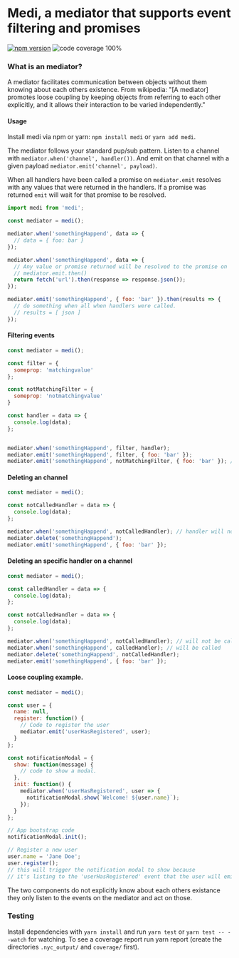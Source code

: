 # Medi, a mediator that supports event filtering and promises

[![npm version](https://badge.fury.io/js/medi.svg)](https://www.npmjs.com/package/medi)
![code coverage 100%](https://img.shields.io/badge/coverage-100%25-brightgreen.svg)

### What is an mediator?

A mediator facilitates communication between objects without them knowing about each others existence. From wikipedia: "[A mediator] promotes loose coupling by keeping objects from referring to each other explicitly, and it allows their interaction to be varied independently."

#### Usage

Install medi via npm or yarn: `npm install medi` or `yarn add medi`.

The mediator follows your standard pup/sub pattern. Listen to a channel with `mediator.when('channel', handler())`. And emit on that channel with a given payload `mediator.emit('channel', payload)`.

When all handlers have been called a promise on `mediator.emit` resolves with any values that were returned in the handlers. If a promise was returned `emit` will wait for that promise to be resolved.

```js
import medi from 'medi';

const mediator = medi();

mediator.when('somethingHappend', data => {
  // data = { foo: bar }
});

mediator.when('somethingHappend', data => {
  // Any value or promise returned will be resolved to the promise on
  // mediator.emit.then()
  return fetch('url').then(response => response.json());
});

mediator.emit('somethingHappend', { foo: 'bar' }).then(results => {
  // do something when all when handlers were called.
  // results = [ json ]
});
```

#### Filtering events
```js
const mediator = medi();

const filter = {
  someprop: 'matchingvalue'
};

const notMatchingFilter = {
  someprop: 'notmatchingvalue'
}

const handler = data => {
  console.log(data);
};


mediator.when('somethingHappend', filter, handler);
mediator.emit('somethingHappend', filter, { foo: 'bar' });
mediator.emit('somethingHappend', notMatchingFilter, { foo: 'bar' }); // will not trigger the handler
```

#### Deleting an channel

```js
const mediator = medi();

const notCalledHandler = data => {
  console.log(data);
};

mediator.when('somethingHappend', notCalledHandler); // handler will not be called
mediator.delete('somethingHappend');
mediator.emit('somethingHappend', { foo: 'bar' });
```

#### Deleting an specific handler on a channel

```js
const mediator = medi();

const calledHandler = data => {
  console.log(data);
};

const notCalledHandler = data => {
  console.log(data);
};

mediator.when('somethingHappend', notCalledHandler); // will not be called
mediator.when('somethingHappend', calledHandler); // will be called
mediator.delete('somethingHappend', notCalledHandler);
mediator.emit('somethingHappend', { foo: 'bar' });
```

#### Loose coupling example.

```js
const mediator = medi();

const user = {
  name: null,
  register: function() {
    // Code to register the user
    mediator.emit('userHasRegistered', user);
  }
};

const notificationModal = {
  show: function(message) {
    // code to show a modal.
  },
  init: function() {
    mediator.when('userHasRegistered', user => {
      notificationModal.show(`Welcome! ${user.name}`);
    });
  }
};

// App bootstrap code
notificationModal.init();

// Register a new user
user.name = 'Jane Doe';
user.register();
// this will trigger the notification modal to show because
// it's listing to the 'userHasRegistered' event that the user will emit.
```
The two components do not explicitly know about each others existance they only listen to
the events on the mediator and act on those.

### Testing

Install dependencies with `yarn install` and run `yarn test` or `yarn test -- --watch` for watching. To see a coverage report run 
yarn report (create the directories `.nyc_output/` and `coverage/` first).
